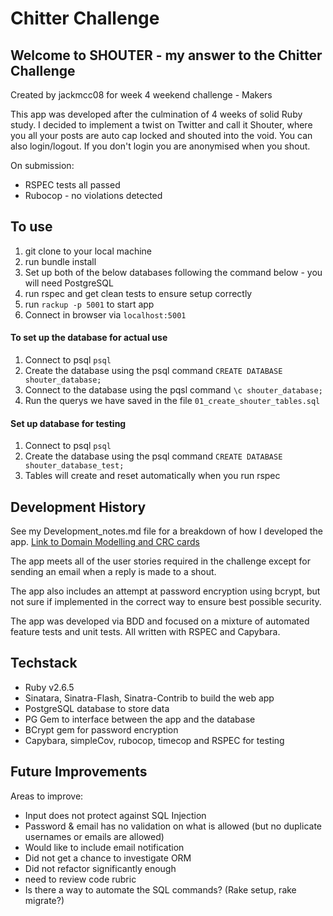 Chitter Challenge
=================

## Welcome to SHOUTER - my answer to the Chitter Challenge
Created by jackmcc08 for week 4 weekend challenge - Makers

This app was developed after the culmination of 4 weeks of solid Ruby study. I decided to implement a twist on Twitter and call it Shouter, where you all your posts are auto cap locked and shouted into the void. You can also login/logout. If you don't login you are anonymised when you shout. 

On submission:
- RSPEC tests all passed
- Rubocop - no violations detected

## To use
1. git clone to your local machine
2. run bundle install
3. Set up both of the below databases following the command below - you will need PostgreSQL
4. run rspec and get clean tests to ensure setup correctly
5. run `rackup -p 5001` to start app
6. Connect in browser via `localhost:5001`

#### To set up the database for actual use
1. Connect to psql `psql`
2. Create the database using the psql command `CREATE DATABASE  shouter_database;`
3. Connect to the database using the pqsl command `\c shouter_database;`
4. Run the querys we have saved in the file `01_create_shouter_tables.sql`

#### Set up database for testing
1. Connect to psql `psql`
2. Create the database using the psql command `CREATE DATABASE shouter_database_test;`
3. Tables will create and reset automatically when you run rspec

## Development History

See my Development_notes.md file for a breakdown of how I developed the app.
[Link to Domain Modelling and CRC cards](https://docs.google.com/spreadsheets/d/1n7Jcf08kXf7UYjEGKVqBzyhoxwa44A7R4Y4w0MMAbaA/edit?usp=sharing) 

The app meets all of the user stories required in the challenge except for sending an email when a reply is made to a shout.

The app also includes an attempt at password encryption using bcrypt, but not sure if implemented in the correct way to ensure best possible security.

The app was developed via BDD and focused on a mixture of automated feature tests and unit tests. All written with RSPEC and Capybara.

## Techstack
- Ruby v2.6.5
- Sinatara, Sinatra-Flash, Sinatra-Contrib to build the web app
- PostgreSQL database to store data
- PG Gem to interface between the app and the database
- BCrypt gem for password encryption
- Capybara, simpleCov, rubocop, timecop and RSPEC for testing

## Future Improvements

Areas to improve:
- Input does not protect against SQL Injection
- Password & email has no validation on what is allowed (but no duplicate usernames or emails are allowed)
- Would like to include email notification
- Did not get a chance to investigate ORM
- Did not refactor significantly enough
- need to review code rubric
- Is there a way to automate the SQL commands? (Rake setup, rake migrate?)

